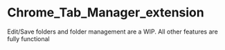 # Chrome_Tab_Manager_extension

Edit/Save folders and folder management are a WIP. All other features are fully functional
